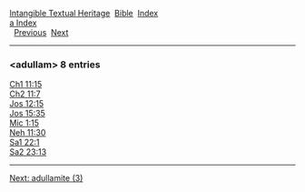 [Intangible Textual Heritage](../../index)  [Bible](../index) 
[Index](index)   
[a Index](_a_)  
  [Previous](c00235)  [Next](c00237) 

------------------------------------------------------------------------

### &lt;adullam&gt; 8 entries

[Ch1 11:15](../kjv/ch1011.htm#015)  
[Ch2 11:7](../kjv/ch2011.htm#007)  
[Jos 12:15](../kjv/jos012.htm#015)  
[Jos 15:35](../kjv/jos015.htm#035)  
[Mic 1:15](../kjv/mic001.htm#015)  
[Neh 11:30](../kjv/neh011.htm#030)  
[Sa1 22:1](../kjv/sa1022.htm#001)  
[Sa2 23:13](../kjv/sa2023.htm#013)  

------------------------------------------------------------------------

[Next: adullamite (3)](c00237)
